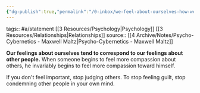 ```yaml
---
{"dg-publish":true,"permalink":"/0-inbox/we-feel-about-ourselves-how-we-feel-about-others/"}
---
```


tags:: #a/statement [[3 Resources/Psychology\|Psychology]] [[3 Resources/Relationships\|Relationships]] 
source:: [[4 Archive/Notes/Psycho-Cybernetics - Maxwell Maltz\|Psycho-Cybernetics - Maxwell Maltz]]

**Our feelings about ourselves tend to correspond to our feelings about other people.** When someone begins to feel more compassion about others, he invariably begins to feel more compassion toward himself.

If you don't feel important, stop judging others.
To stop feeling guilt, stop condemning other people in your own mind.